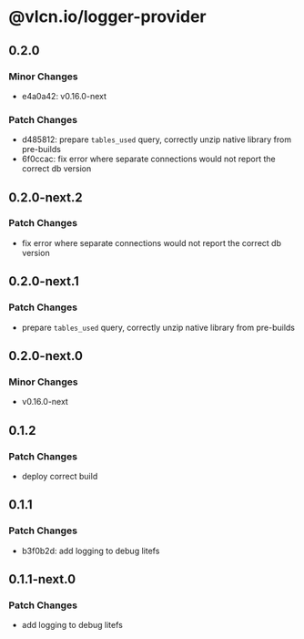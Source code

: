 # @vlcn.io/logger-provider

## 0.2.0

### Minor Changes

- e4a0a42: v0.16.0-next

### Patch Changes

- d485812: prepare `tables_used` query, correctly unzip native library from pre-builds
- 6f0ccac: fix error where separate connections would not report the correct db version

## 0.2.0-next.2

### Patch Changes

- fix error where separate connections would not report the correct db version

## 0.2.0-next.1

### Patch Changes

- prepare `tables_used` query, correctly unzip native library from pre-builds

## 0.2.0-next.0

### Minor Changes

- v0.16.0-next

## 0.1.2

### Patch Changes

- deploy correct build

## 0.1.1

### Patch Changes

- b3f0b2d: add logging to debug litefs

## 0.1.1-next.0

### Patch Changes

- add logging to debug litefs
